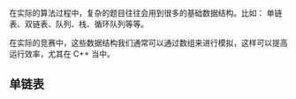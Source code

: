 

在实际的算法过程中，复杂的题目往往会用到很多的基础数据结构。比如：
单链表、双链表、队列、栈、循环队列等等。

在实际的竞赛中，这些数据结构我们通常可以通过数组来进行模拟，这样可以提高运行效率，尤其在 C++ 当中。

## 单链表


